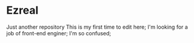 # Ezreal
Just another repository
This is my first time to edit here;
I'm looking for a job of front-end enginer;
I'm so confused;
